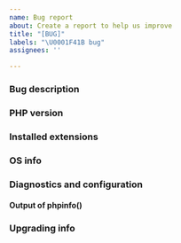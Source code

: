 ```yaml
---
name: Bug report
about: Create a report to help us improve
title: "[BUG]"
labels: "\U0001F41B bug"
assignees: ''

---
```


### Bug description
<!-- A clear and concise description of the bug. -->

### PHP version
<!-- Output of `php -v` -->

### Installed extensions
<!-- Output of `php -m` -->

### OS info
<!-- Output of `cat /etc/os-release | grep -E "(NAME)|(VERSION)"` -->

### Diagnostics and configuration

#### Output of phpinfo()
<!-- 1. Create a `phpinfo()` page: `<?php phpinfo(); ?>` and load the page from a web browser -->
<!-- 2. Scroll down to the "ddappsec" section -->
<!-- 3. Take a screenshot of the whole "ddappsec" section and drag the image into this text box to attach the screenshot -->

### Upgrading info
<!-- Remove this section if you did not upgrade ddappsec and/or PHP -->

<!-- If you are upgrading from a previous version of ddappsec and/or PHP, please provide the previously installed version number(s) here. -->
